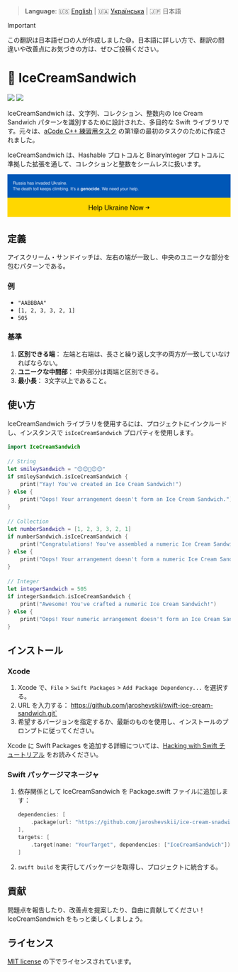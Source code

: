 > **Language**: 🇺🇸 [English](README.md) | 🇺🇦 [Українська](README.uk.md) | 🇯🇵 日本語

> [!IMPORTANT] 
> この翻訳は日本語ゼロの人が作成しました😅。日本語に詳しい方で、翻訳の間違いや改善点にお気づきの方は、ぜひご投稿ください。

# 🍨 IceCreamSandwich

[![](https://img.shields.io/endpoint?url=https%3A%2F%2Fswiftpackageindex.com%2Fapi%2Fpackages%2Fjaroshevskii%2Fswift-ice-cream-sandwich%2Fbadge%3Ftype%3Dswift-versions)](https://swiftpackageindex.com/jaroshevskii/swift-ice-cream-sandwich)
[![](https://img.shields.io/endpoint?url=https%3A%2F%2Fswiftpackageindex.com%2Fapi%2Fpackages%2Fjaroshevskii%2Fswift-ice-cream-sandwich%2Fbadge%3Ftype%3Dplatforms)](https://swiftpackageindex.com/jaroshevskii/swift-ice-cream-sandwich)

IceCreamSandwich は、文字列、コレクション、整数内の Ice Cream Sandwich パターンを識別するために設計された、多目的な Swift ライブラリです。元々は、[aCode C++ 練習用タスク](https://acode.com.ua/praktika-cpp-1/#toc-0) の第1章の最初のタスクのために作成されました。

IceCreamSandwich は、Hashable プロトコルと BinaryInteger プロトコルに準拠した拡張を通して、コレクションと整数をシームレスに扱います。

[![Stand With Ukraine](https://raw.githubusercontent.com/vshymanskyy/StandWithUkraine/main/banner2-direct.svg)](https://vshymanskyy.github.io/StandWithUkraine)

## 定義

アイスクリーム・サンドイッチは、左右の端が一致し、中央のユニークな部分を包むパターンである。

### 例

- `"AABBBAA"`
- `[1, 2, 3, 3, 2, 1]`
- `505`

### 基準

1. **区別できる端**： 左端と右端は、長さと繰り返し文字の両方が一致していなければならない。
2. **ユニークな中間部**： 中央部分は両端と区別できる。
3. **最小長**： 3文字以上であること。

## 使い方

IceCreamSandwich ライブラリを使用するには、プロジェクトにインクルードし、インスタンスで `isIceCreamSandwich` プロパティを使用します。

```swift
import IceCreamSandwich

// String
let smileySandwich = "😊😊🍦😊😊"
if smileySandwich.isIceCreamSandwich {
    print("Yay! You've created an Ice Cream Sandwich!")
} else {
    print("Oops! Your arrangement doesn't form an Ice Cream Sandwich.")
}

// Collection
let numberSandwich = [1, 2, 3, 3, 2, 1]
if numberSandwich.isIceCreamSandwich {
    print("Congratulations! You've assembled a numeric Ice Cream Sandwich!")
} else {
    print("Oops! Your arrangement doesn't form a numeric Ice Cream Sandwich.")
}

// Integer
let integerSandwich = 505
if integerSandwich.isIceCreamSandwich {
    print("Awesome! You've crafted a numeric Ice Cream Sandwich!")
} else {
    print("Oops! Your numeric arrangement doesn't form an Ice Cream Sandwich.")
}
```

## インストール

### Xcode

1. Xcode で、`File` > `Swift Packages` > `Add Package Dependency...` を選択する。
2. URL を入力する： https://github.com/jaroshevskii/swift-ice-cream-sandwich.git`
3. 希望するバージョンを指定するか、最新のものを使用し、インストールのプロンプトに従ってください。

Xcode に Swift Packages を追加する詳細については、[Hacking with Swift チュートリアル](https://www.hackingwithswift.com/books/ios-swiftui/adding-swift-package-dependencies-in-xcode) をお読みください。

### Swift パッケージマネージャ

1. 依存関係として IceCreamSandwich を Package.swift ファイルに追加します：
    
   ```swift
   dependencies: [
       .package(url: "https://github.com/jaroshevskii/ice-cream-snadwich.git", from: "1.0.0"),
   ],
   targets: [
       .target(name: "YourTarget", dependencies: ["IceCreamSandwich"]),
   ]
   ```

2. `swift build` を実行してパッケージを取得し、プロジェクトに統合する。

## 貢献

問題点を報告したり、改善点を提案したり、自由に貢献してください！IceCreamSandwich をもっと楽しくしましょう。

## ライセンス

[MIT license](LICENSE.txt) の下でライセンスされています。
